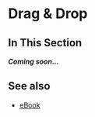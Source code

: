# Drag & Drop

## In This Section

***Coming soon...***

## See also

* [eBook](/docs/documentation/e_book)
